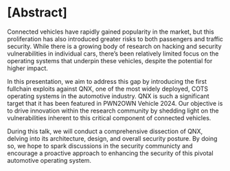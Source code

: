 [Abstract]
==========
Connected vehicles have rapidly gained popularity in the market, but this proliferation has also introduced greater risks to both passengers and traffic security. While there is a growing body of research on hacking and security vulnerabilities in individual cars, there’s been relatively limited focus on the operating systems that underpin these vehicles, despite the potential for higher impact.

In this presentation, we aim to address this gap by introducing the first fullchain exploits against QNX, one of the most widely deployed, COTS operating systems in the automotive industry. QNX is such a significant target that it has been featured in PWN2OWN Vehicle 2024. Our objective is to drive innovation within the research community by shedding light on the vulnerabilities inherent to this critical component of connected vehicles.

During this talk, we will conduct a comprehensive dissection of QNX, delving into its architecture, design, and overall security posture. By doing so, we hope to spark discussions in the security communicty and encourage a proactive approach to enhancing the security of this pivotal automotive operating system.
